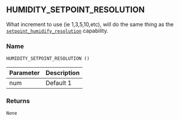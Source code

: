 ## HUMIDITY\_SETPOINT\_RESOLUTION

What increment to use (ie 1,3,5,10,etc), will do the same thing as the [`setpoint_humidify_resolution`][1] capability.


### Name

`HUMIDITY_SETPOINT_RESOLUTION ()`


| Parameter | Description |
| --------- | ----------- |
| num       | Default 1   |


### Returns

`None`


[1]:	https://snap-one.github.io/docs-driverworks-proxyprotocol/#thermostat-capabilities